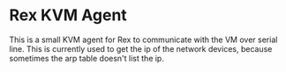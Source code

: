 # Rex KVM Agent

This is a small KVM agent for Rex to communicate with the VM over serial line. This is currently used to get the ip of the network devices, because sometimes the arp table doesn't list the ip.
